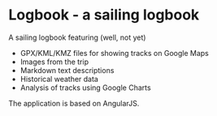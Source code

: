 # Logbook - a sailing logbook

A sailing logbook featuring (well, not yet)

- GPX/KML/KMZ files for showing tracks on Google Maps
- Images from the trip
- Markdown text descriptions
- Historical weather data
- Analysis of tracks using Google Charts

The application is based on AngularJS.
